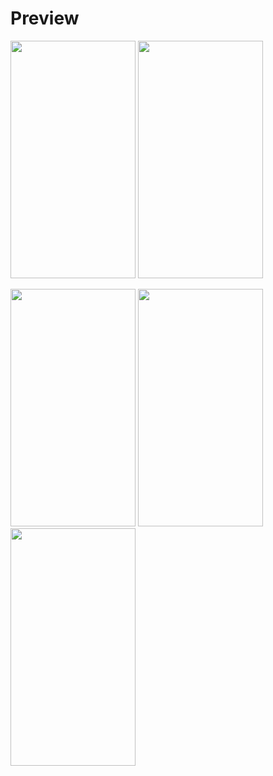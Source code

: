 # Preview

<img src="https://i.ibb.co/F4GQhFL/singin.png" width="200" height="380"/>      <img src="https://i.ibb.co/5TRSBSF/singup.png" width="200" height="380"/>

<img src="https://s7.gifyu.com/images/createEventPart1.gif" width="200" height="380"/>      <img src="https://s7.gifyu.com/images/createEventPart2.gif" width="200" height="380"/>
<img src="https://s7.gifyu.com/images/events.gif" width="200" height="380"/>




